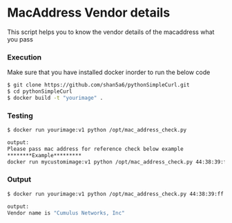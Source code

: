 # MacAddress Vendor details

This script helps you to know the vendor details of the macaddress what you pass

### Execution

Make sure that you have installed docker inorder to run the below code

```sh
$ git clone https://github.com/shan5a6/pythonSimpleCurl.git
$ cd pythonSimpleCurl
$ docker build -t "yourimage" .
```

### Testing
```sh
$ docker run yourimage:v1 python /opt/mac_address_check.py

output:
Please pass mac address for reference check below example
********Example*********
docker run mycustomimage:v1 python /opt/mac_address_check.py 44:38:39:ff:ef:57

```

### Output

```sh
$ docker run yourimage:v1 python /opt/mac_address_check.py 44:38:39:ff:ef:57

output:
Vendor name is "Cumulus Networks, Inc"
```

